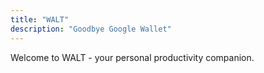 ```yaml
---
title: "WALT"
description: "Goodbye Google Wallet"
---
```


Welcome to WALT - your personal productivity companion.
